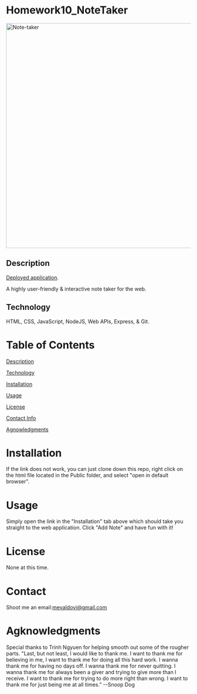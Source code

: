 
# Homework10_NoteTaker
<img width="614" alt="Note-taker" src="https://user-images.githubusercontent.com/83307023/135525543-b40ddee3-4a3b-40fb-bdea-63767e510472.PNG">


## Description
[Deployed application](). 

A highly user-friendly & interactive note taker for the web.

## Technology 
HTML, CSS, JavaScript, NodeJS, Web APIs, Express, & Git.

# Table of Contents
[Description](https://github.com/mevaldovi/Homework10_NoteTaker#Description)

[Technology](https://github.com/mevaldovi/Homework10_NoteTaker#Technology)

[Installation](https://github.com/mevaldovi/Homework10_NoteTaker#Installation)


[Usage](https://github.com/mevaldovi/Homework10_NoteTakerMYSQL#Usage)


[License](https://github.com/mevaldovi/Homework10_NoteTakerMYSQL#License)


[Contact Info](https://github.com/mevaldovi/Homework10_NoteTakerMYSQL#Contact)


[Agnowledgments](https://github.com/mevaldovi/Homework10_NoteTaker#Agknowledgments)

# Installation

If the link does not work, you can just clone down this repo, right click on the html file located in the Public folder, and select "open in default browser". 
# Usage
Simply open the link in the "Installation" tab above which should take you straight to the web application. Click "Add Note" and have fun with it!
# License
None at this time.
# Contact
Shoot me an email:[mevaldovi@gmail.com](mailto:mevaldovi@gmail.com)
# Agknowledgments
Special thanks to Trinh Ngyuen for helping smooth out some of the rougher parts.
"Last, but not least, I would like to thank me. I want to thank me for believing in me, I want to thank me for doing all this hard work. I wanna thank me for having no days off. I wanna thank me for never quitting. I wanna thank me for always been a giver and trying to give more than I receive. I want to thank me for trying to do more right than wrong. I want to thank me for just being me at all times.” --Snoop Dog





